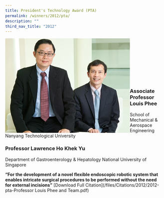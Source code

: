 ```yaml
---
title: President's Technology Award (PTA)
permalink: /winners/2012/pta/
description: ""
third_nav_title: "2012"
---
```

<img src="/images/Winners/2012/2012-pta-team.jpg" alt="2012 PTA Team" style="width:400px" align="left"/><br><br><br><br><br><br><br><br>

### **Associate Professor Louis Phee**  

School of Mechanical & Aerospace Engineering 
Nanyang Technological University

### **Professor Lawrence Ho Khek Yu**
Department of Gastroenterology & Hepatology
National University of Singapore

<b>“For the development of a novel flexible endoscopic robotic system that enables intricate surgical procedures to be performed without the need for external incisions”</b> [Download Full Citation](/files/Citations/2012/2012-pta-Professor Louis Phee and Team.pdf)
<br><br><br>